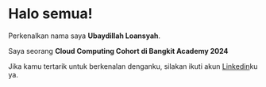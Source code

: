 # Halo semua! 

Perkenalkan nama saya **Ubaydillah Loansyah**.<br>

Saya seorang **Cloud Computing Cohort di Bangkit Academy 2024**<br>

Jika kamu tertarik untuk berkenalan denganku, silakan ikuti akun [Linkedin](https://www.linkedin.com/in/ubaydillah-loansyah-0a8bb6291/)ku ya.
